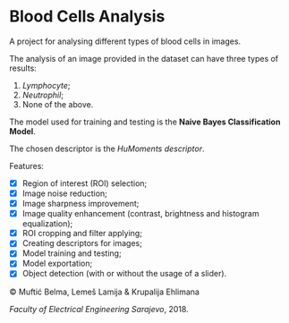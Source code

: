 # Blood Cells Analysis

A project for analysing different types of blood cells in images.

The analysis of an image provided in the dataset can have three types of results:

1. *Lymphocyte*;
2. *Neutrophil*;
3. None of the above.

The model used for training and testing is the **Naive Bayes Classification Model**.

The chosen descriptor is the *HuMoments descriptor*.

Features:

- [x] Region of interest (ROI) selection;
- [x] Image noise reduction;
- [x] Image sharpness improvement;
- [x] Image quality enhancement (contrast, brightness and histogram equalization);
- [x] ROI cropping and filter applying;
- [x] Creating descriptors for images;
- [x] Model training and testing;
- [x] Model exportation;
- [x] Object detection (with or without the usage of a slider).

© Muftić Belma, Lemeš Lamija & Krupalija Ehlimana

*Faculty of Electrical Engineering Sarajevo*, 2018.

